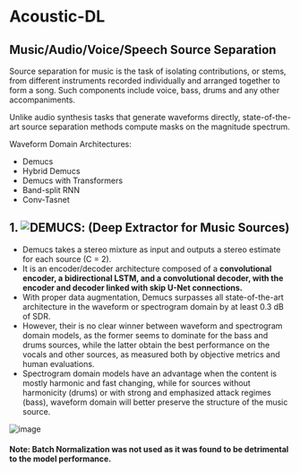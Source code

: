 # Acoustic-DL

## Music/Audio/Voice/Speech Source Separation

Source separation for music is the task of isolating contributions, or stems, from different instruments recorded individually and arranged together to form a song. Such
components include voice, bass, drums and any other accompaniments.

Unlike audio synthesis tasks that generate waveforms directly, state-of-the-art source separation methods compute masks on the magnitude spectrum.


Waveform Domain Architectures:
- Demucs
- Hybrid Demucs
- Demucs with Transformers
- Band-split RNN
- Conv-Tasnet

## 1. ![DEMUCS](https://arxiv.org/abs/1911.13254): (Deep Extractor for Music Sources)

- Demucs takes a stereo mixture as input and outputs a stereo estimate for each source (C = 2).
- It is an encoder/decoder architecture composed of a **convolutional encoder, a bidirectional LSTM, and a convolutional decoder, with the encoder and decoder
linked with skip U-Net connections.** 
- With proper data augmentation, Demucs surpasses all state-of-the-art architecture in the waveform or spectrogram domain by at least 0.3 dB of SDR.
- However, their is no clear winner between waveform and spectrogram domain models, as the former seems to dominate for the bass and drums sources, while the latter obtain the best performance on the vocals and other sources, as measured both by objective metrics and human evaluations.
- Spectrogram domain models have an advantage when the content is mostly harmonic and fast changing, while for sources without harmonicity (drums) or with strong and emphasized attack regimes (bass), waveform domain will better preserve the structure of the music source.


![image](https://user-images.githubusercontent.com/129742046/230777568-c2ba40fa-d839-4300-9ba3-f3bc29eea57d.png)

#### Note: Batch Normalization was not used as  it was found to be detrimental to the model performance.
